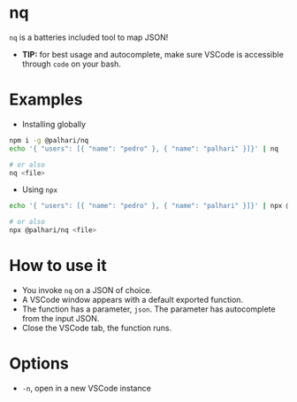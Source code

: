 # nq

`nq` is a batteries included tool to map JSON!

- **TIP:** for best usage and autocomplete, make sure VSCode is accessible through `code` on your bash.

# Examples

- Installing globally

```bash
npm i -g @palhari/nq
echo '{ "users": [{ "name": "pedro" }, { "name": "palhari" }]}' | nq

# or also
nq <file>
```

- Using `npx`

```bash
echo '{ "users": [{ "name": "pedro" }, { "name": "palhari" }]}' | npx @palhari/nq

# or also
npx @palhari/nq <file>
```

# How to use it

- You invoke `nq` on a JSON of choice.
- A VSCode window appears with a default exported function.
- The function has a parameter, `json`. The parameter has autocomplete from the input JSON.
- Close the VSCode tab, the function runs.

# Options

- `-n`, open in a new VSCode instance
